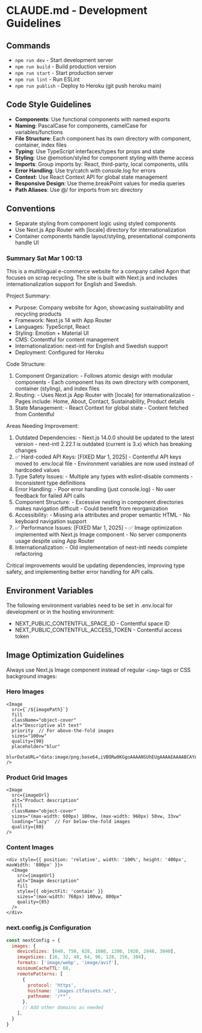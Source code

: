 # CLAUDE.md - Development Guidelines

## Commands
- `npm run dev` - Start development server
- `npm run build` - Build production version
- `npm run start` - Start production server
- `npm run lint` - Run ESLint
- `npm run publish` - Deploy to Heroku (git push heroku main)

## Code Style Guidelines
- **Components**: Use functional components with named exports
- **Naming**: PascalCase for components, camelCase for variables/functions
- **File Structure**: Each component has its own directory with component, container, index files
- **Typing**: Use TypeScript interfaces/types for props and state
- **Styling**: Use @emotion/styled for component styling with theme access
- **Imports**: Group imports by: React, third-party, local components, utils
- **Error Handling**: Use try/catch with console.log for errors
- **Context**: Use React Context API for global state management
- **Responsive Design**: Use theme.breakPoint values for media queries
- **Path Aliases**: Use @/ for imports from src directory

## Conventions
- Separate styling from component logic using styled components
- Use Next.js App Router with [locale] directory for internationalization
- Container components handle layout/styling, presentational components handle UI

### Summary Sat Mar 1 00:13
This is a multilingual e-commerce website for a company called Agon that focuses on scrap recycling. The site is built with Next.js and
  includes internationalization support for English and Swedish.

  Project Summary:

  - Purpose: Company website for Agon, showcasing sustainability and recycling products
  - Framework: Next.js 14 with App Router
  - Languages: TypeScript, React
  - Styling: Emotion + Material UI
  - CMS: Contentful for content management
  - Internationalization: next-intl for English and Swedish support
  - Deployment: Configured for Heroku

  Code Structure:

  1. Component Organization:
    - Follows atomic design with modular components
    - Each component has its own directory with component, container (styling), and index files
  2. Routing:
    - Uses Next.js App Router with [locale] for internationalization
    - Pages include: Home, About, Contact, Sustainability, Product details
  3. State Management:
    - React Context for global state
    - Content fetched from Contentful

  Areas Needing Improvement:

  1. Outdated Dependencies:
    - Next.js 14.0.0 should be updated to the latest version
    - next-intl 2.22.1 is outdated (current is 3.x) which has breaking changes
  2. ✅ Hard-coded API Keys: [FIXED Mar 1, 2025]
    - Contentful API keys moved to .env.local file
    - Environment variables are now used instead of hardcoded values
  3. Type Safety Issues:
    - Multiple any types with eslint-disable comments
    - Inconsistent type definitions
  4. Error Handling:
    - Poor error handling (just console.log)
    - No user feedback for failed API calls
  5. Component Structure:
    - Excessive nesting in component directories makes navigation difficult
    - Could benefit from reorganization
  6. Accessibility:
    - Missing aria attributes and proper semantic HTML
    - No keyboard navigation support
  7. ✅ Performance Issues: [FIXED Mar 1, 2025]
    - ✅ Image optimization implemented with Next.js Image component
    - No server components usage despite using App Router
  8. Internationalization:
    - Old implementation of next-intl needs complete refactoring

  Critical improvements would be updating dependencies, improving type safety, and implementing better
  error handling for API calls.
  
## Environment Variables
The following environment variables need to be set in .env.local for development or in the hosting environment:

- NEXT_PUBLIC_CONTENTFUL_SPACE_ID - Contentful space ID
- NEXT_PUBLIC_CONTENTFUL_ACCESS_TOKEN - Contentful access token

## Image Optimization Guidelines

Always use Next.js Image component instead of regular `<img>` tags or CSS background images:

### Hero Images
```tsx
<Image 
  src={`/${imagePath}`} 
  fill 
  className="object-cover" 
  alt="Descriptive alt text"
  priority  // For above-the-fold images
  sizes="100vw"
  quality={90}
  placeholder="blur"
  blurDataURL="data:image/png;base64,iVBORw0KGgoAAAANSUhEUgAAAAEAAAABCAYAAAAfFcSJAAAADUlEQVR42mP8z8BQDwAEhQGAhKmMIQAAAABJRU5ErkJggg=="
/>
```

### Product Grid Images
```tsx
<Image 
  src={imageUrl} 
  alt="Product description"
  fill
  className="object-cover"
  sizes="(max-width: 600px) 100vw, (max-width: 960px) 50vw, 33vw"
  loading="lazy"  // For below-the-fold images
  quality={80}
/>
```

### Content Images
```tsx
<div style={{ position: 'relative', width: '100%', height: '400px', maxWidth: '800px' }}>
  <Image
    src={imageUrl}
    alt="Image description"
    fill
    style={{ objectFit: 'contain' }}
    sizes="(max-width: 768px) 100vw, 800px"
    quality={85}
  />
</div>
```

### next.config.js Configuration
```js
const nextConfig = {
  images: {
    deviceSizes: [640, 750, 828, 1080, 1200, 1920, 2048, 3840],
    imageSizes: [16, 32, 48, 64, 96, 128, 256, 384],
    formats: ['image/webp', 'image/avif'],
    minimumCacheTTL: 60,
    remotePatterns: [
      {
        protocol: 'https',
        hostname: 'images.ctfassets.net',
        pathname: '/**',
      },
      // Add other domains as needed
    ],
  }
}
